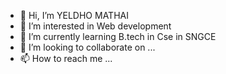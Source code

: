 - 👋 Hi, I’m YELDHO MATHAI
- 👀 I’m interested in Web development 
- 🌱 I’m currently learning B.tech in Cse in SNGCE
- 💞️ I’m looking to collaborate on ...
- 📫 How to reach me ...

<!---
gityeldho/gityeldho is a ✨ special ✨ repository because its `README.md` (this file) appears on your GitHub profile.
You can click the Preview link to take a look at your changes.
--->
